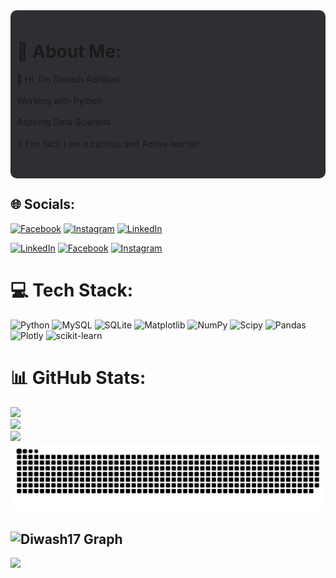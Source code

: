 <div style="background-color:#2D2F33; padding: 10px; border-radius: 10px;">

# 💫 About Me:
👋 Hi, I’m Diwash Adhikari<br><br>Working with Python<br><br>Aspiring Data Scientist <br><br>⚡ Fun fact: I am a curious and Active learner<br><br>

</div>

## 🌐 Socials:
[![Facebook](https://img.shields.io/badge/Facebook-%231877F2.svg?logo=Facebook&logoColor=white)](https://www.facebook.com/diwash.adhikari.146) [![Instagram](https://img.shields.io/badge/Instagram-%23E4405F.svg?logo=Instagram&logoColor=white)](https://www.instagram.com/diwash017/) [![LinkedIn](https://img.shields.io/badge/LinkedIn-%230077B5.svg?logo=linkedin&logoColor=white)](https://www.linkedin.com/in/diwash-adhikari/) 

[![LinkedIn](https://img.shields.io/badge/LinkedIn-%230077B5.svg?logo=linkedin&logoColor=white)](https://www.linkedin.com/in/diwash-adhikari/) [![Facebook](https://img.shields.io/badge/Facebook-%231877F2.svg?logo=Facebook&logoColor=white)](https://www.facebook.com/diwash.adhikari.146) [![Instagram](https://img.shields.io/badge/Instagram-%23E4405F.svg?logo=Instagram&logoColor=white)](https://www.instagram.com/diwash017/) 

# 💻 Tech Stack:
![Python](https://img.shields.io/badge/python-3670A0?style=for-the-badge&logo=python&logoColor=ffdd54) ![MySQL](https://img.shields.io/badge/mysql-4479A1.svg?style=for-the-badge&logo=mysql&logoColor=white) ![SQLite](https://img.shields.io/badge/sqlite-%2307405e.svg?style=for-the-badge&logo=sqlite&logoColor=white) ![Matplotlib](https://img.shields.io/badge/Matplotlib-%23ffffff.svg?style=for-the-badge&logo=Matplotlib&logoColor=black) ![NumPy](https://img.shields.io/badge/numpy-%23013243.svg?style=for-the-badge&logo=numpy&logoColor=white) ![Scipy](https://img.shields.io/badge/SciPy-%230C55A5.svg?style=for-the-badge&logo=scipy&logoColor=%white) ![Pandas](https://img.shields.io/badge/pandas-%23150458.svg?style=for-the-badge&logo=pandas&logoColor=white) ![Plotly](https://img.shields.io/badge/Plotly-%233F4F75.svg?style=for-the-badge&logo=plotly&logoColor=white) ![scikit-learn](https://img.shields.io/badge/scikit--learn-%23F7931E.svg?style=for-the-badge&logo=scikit-learn&logoColor=white)

# 📊 GitHub Stats:
![](https://github-readme-stats.vercel.app/api?username=Diwash17&theme=dark&hide_border=false&include_all_commits=true&count_private=true&bg_color=0d1117)<br/>
![](https://github-readme-streak-stats.herokuapp.com/?user=Diwash17&theme=dark&hide_border=false&background=1F1F1F)<br/>
![](https://github-readme-stats.vercel.app/api/top-langs/?username=Diwash17&theme=dark&hide_border=false&include_all_commits=true&count_private=true&layout=compact&bg_color=24292e)
<img
    alt="github contribution grid snake animation"
    src="https://raw.githubusercontent.com/platane/snk/output/github-contribution-grid-snake.svg"
  />

![Diwash17
Graph](https://github-readme-activity-graph.vercel.app/graph?username=Diwash17&custom&bg_color=0D1117&color=7F3FBF&line=7F3FBF&point=7F3FBF&area_color=FFFFFF&title_color=FFFFFF&area=true)
---
[![](https://visitcount.itsvg.in/api?id=Diwash17&icon=0&color=0)](https://visitcount.itsvg.in)

<!-- Proudly created with GPRM ( https://gprm.itsvg.in ) -->
